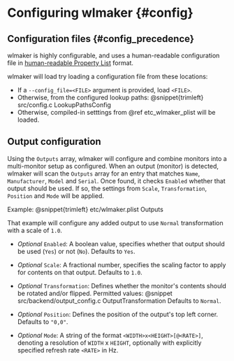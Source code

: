 # Configuring wlmaker {#config}

## Configuration files {#config_precedence}

wlmaker is highly configurable, and uses a human-readable configuration file in
[human-readable Property List](https://en.wikipedia.org/wiki/Property_liste)
format.

wlmaker will load try loading a configuration file from these locations:
* If a `--config_file=<FILE>` argument is provided, load `<FILE>`.
* Otherwise, from the configured lookup paths:
  @snippet{trimleft} src/config.c LookupPathsConfig
* Otherwise, compiled-in setttings from @ref etc_wlmaker_plist will be loaded.

## Output configuration

Using the `Outputs` array, wlmaker will configure and combine monitors into a
multi-monitor setup as configured. When an output (monitor) is detected,
wlmaker will scan the `Outputs` array for an entry that matches `Name`,
`Manufacturer`, `Model` and `Serial`. Once found, it checks `Enabled` whether
that output should be used. If so, the settings from `Scale`, `Transformation`,
`Position` and `Mode` will be applied.

Example:
@snippet{trimleft} etc/wlmaker.plist Outputs

That example will configure any added output to use `Normal` transformation
with a scale of `1.0`.

* *Optional* `Enabled`: A boolean value, specifies whether that output should
  be used (`Yes`) or not (`No`). Defaults to `Yes`.

* *Optional* `Scale`: A fractional number, specifies the scaling factor to
  apply for contents on that output. Defaults to `1.0`.

* *Optional* `Transformation`: Defines whether the monitor's contents should be
  rotated and/or flipped. Permitted values:
  @snippet src/backend/output_config.c OutputTransformation
  Defaults to `Normal`.

* *Optional* `Position`: Defines the position of the output's top left corner.
  Defaults to `"0,0"`.

* *Optional* `Mode`: A string of the format `<WIDTH>x<HEIGHT>[@<RATE>]`,
  denoting a resolution of `WIDTH` x `HEIGHT`, optionally with explicitly
  specified refresh rate `<RATE>` in Hz.
